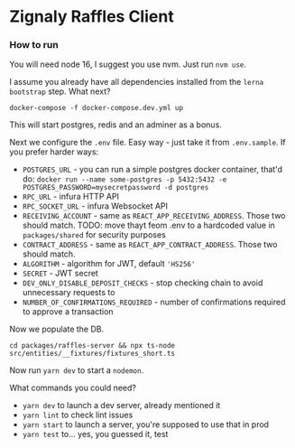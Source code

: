 # Zignaly Raffles Client

### How to run

You will need node 16, I suggest you use nvm. Just run `nvm use`.

I assume you already have all dependencies installed from the `lerna bootstrap` step. What next?

```
docker-compose -f docker-compose.dev.yml up
```


This will start postgres, redis and an adminer as a bonus.

Next we configure
the `.env` file. Easy way - just take it from `.env.sample`. If you prefer harder ways:

* `POSTGRES_URL` - you can run a simple postgres docker container, that'd
  do: `docker run --name some-postgres -p 5432:5432 -e POSTGRES_PASSWORD=mysecretpassword -d postgres` 
* `RPC_URL` - infura HTTP API
* `RPC_SOCKET_URL` - infura Websocket API
* `RECEIVING_ACCOUNT` - same as `REACT_APP_RECEIVING_ADDRESS`. Those two should match. TODO: move thayt feom .env to a
  hardcoded value in `packages/shared` for security purposes
* `CONTRACT_ADDRESS` - same as `REACT_APP_CONTRACT_ADDRESS`. Those two should match.
* `ALGORITHM` - algorithm for JWT, default `'HS256'`
* `SECRET` - JWT secret
* `DEV_ONLY_DISABLE_DEPOSIT_CHECKS` - stop checking chain to avoid unnecessary requests to
* `NUMBER_OF_CONFIRMATIONS_REQUIRED` - number of confirmations required to approve a transaction

Now we populate the DB.

```
cd packages/raffles-server && npx ts-node src/entities/__fixtures/fixtures_short.ts
```


Now run `yarn dev` to start a `nodemon`.

What commands you could need?

* `yarn dev` to launch a dev server, already mentioned it
* `yarn lint` to check lint issues
* `yarn start` to launch a server, you're supposed to use that in prod
* `yarn test` to... yes, you guessed it, test
